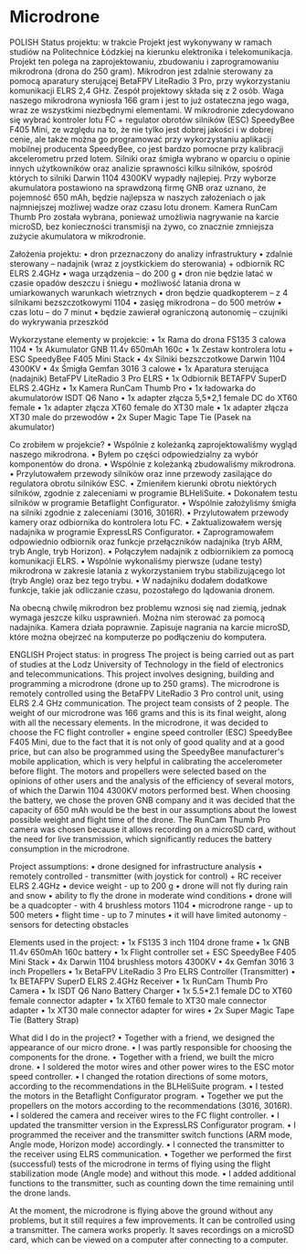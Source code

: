 # Microdrone
POLISH
Status projektu: w trakcie
Projekt jest wykonywany w ramach studiów na Politechnice Łódzkiej na kierunku elektronika i telekomunikacja. Projekt ten polega na zaprojektowaniu, zbudowaniu i zaprogramowaniu mikrodrona (drona do 250 gram). Mikrodron jest zdalnie sterowany za pomocą aparatury sterującej BetaFPV LiteRadio 3 Pro, przy wykorzystaniu komunikacji ELRS 2,4 GHz. Zespół projektowy składa się z 2 osób. Waga naszego mikrodrona wyniosła 166 gram i jest to już ostateczna jego waga, wraz ze wszystkimi niezbędnymi elementami. W mikrodronie zdecydowano się wybrać kontroler lotu FC + regulator obrotów silników (ESC) SpeedyBee F405 Mini, ze względu na to, że nie tylko jest dobrej jakości i w dobrej cenie, ale także można go programować przy wykorzystaniu aplikacji mobilnej producenta SpeedyBee, co jest bardzo pomocne przy kalibracji akcelerometru przed lotem. Silniki oraz śmigła wybrano w oparciu o opinie innych użytkowników oraz analizie sprawności kilku silników, spośród których to silniki Darwin 1104 4300KV wypadły najlepiej. Przy wyborze akumulatora postawiono na sprawdzoną firmę GNB oraz uznano, że pojemność 650 mAh, będzie najlepsza w naszych założeniach o jak najmniejszej możliwej wadze oraz czasu lotu dronem. Kamera RunCam Thumb Pro została wybrana, ponieważ umożliwia nagrywanie na karcie microSD, bez konieczności transmisji na żywo, co znacznie zmniejsza zużycie akumulatora w mikrodronie.

Założenia projektu:
•	dron przeznaczony do analizy infrastruktury
•	zdalnie sterowany – nadajnik (wraz z joystkickiem do sterowania) + odbiornik RC ELRS 2.4GHz
•	waga urządzenia – do 200 g
•	dron nie będzie latać w czasie opadów deszczu i śniegu
•	możliwość latania drona w umiarkowanych warunkach wietrznych
•	dron będzie quadkopterem – z 4 silnikami bezszczotkowymi 1104 
•	zasięg mikrodrona – do 500 metrów
•	czas lotu – do 7 minut
•	będzie zawierał ograniczoną autonomię – czujniki do wykrywania przeszkód

Wykorzystane elementy w projekcie:
•	1x Rama do drona FS135 3 calowa 1104
•	1x Akumulator GNB 11.4v 650mAh 160c
•	1x Zestaw kontrolera lotu + ESC SpeedyBee F405 Mini Stack
•	4x Silniki bezszczotkowe Darwin 1104 4300KV
•	4x Śmigła Gemfan 3016 3 calowe
•	1x Aparatura sterująca (nadajnik) BetaFPV LiteRadio 3 Pro ELRS
•	1x Odbiornik BETAFPV SuperD ELRS 2.4GHz
•	1x Kamera RunCam Thumb Pro
• 1x ładowarka do akumulatorów ISDT Q6 Nano
• 1x adapter złącza 5,5*2,1 female DC do XT60 female
• 1x adapter złącza XT60 female do XT30 male
• 1x adapter złącza XT30 male do przewodów
• 2x Super Magic Tape Tie (Pasek na akumulator) 

Co zrobiłem w projekcie?
•	Wspólnie z koleżanką zaprojektowaliśmy wygląd naszego mikrodrona.
•	Byłem po części odpowiedzialny za wybór komponentów do drona.
•	Wspólnie z koleżanką zbudowaliśmy mikrodrona.
•	Przylutowałem przewody silników oraz inne przewody zasilające do regulatora obrotu silników ESC.
•	Zmieniłem kierunki obrotu niektórych silników, zgodnie z zaleceniami w programie BLHeliSuite.
•	Dokonałem testu silników w programie Betaflight Configurator.
•	Wspólnie założyliśmy śmigła na silniki zgodnie z zaleceniami (3016, 3016R).
•	Przylutowałem przewody kamery oraz odbiornika do kontrolera lotu FC.
•	Zaktualizowałem wersję nadajnika w programie ExpressLRS Configurator.
•	Zaprogramowałem odpowiednio odbiornik oraz funkcje przełączników nadajnika (tryb ARM, tryb Angle, tryb Horizon).
•	Połączyłem nadajnik z odbiornikiem za pomocą komunikacji ELRS.
•	Wspólnie wykonaliśmy pierwsze (udane testy) mikrodrona w zakresie latania z wykorzystaniem trybu stabilizującego lot (tryb Angle) oraz bez tego trybu.
•	W nadajniku dodałem dodatkowe funkcje, takie jak odliczanie czasu, pozostałego do lądowania dronem.

Na obecną chwilę mikrodron bez problemu wznosi się nad ziemią, jednak wymaga jeszcze kilku usprawnień. Można nim sterować za pomocą nadajnika. Kamera działa poprawnie. Zapisuje nagrania na karcie microSD, które można obejrzeć na komputerze po podłączeniu do komputera.


ENGLISH
Project status: in progress
The project is being carried out as part of studies at the Lodz University of Technology in the field of electronics and telecommunications. This project involves designing, building and programming a microdrone (drone up to 250 grams). The microdrone is remotely controlled using the BetaFPV LiteRadio 3 Pro control unit, using ELRS 2.4 GHz communication. The project team consists of 2 people. The weight of our microdrone was 166 grams and this is its final weight, along with all the necessary elements. In the microdrone, it was decided to choose the FC flight controller + engine speed controller (ESC) SpeedyBee F405 Mini, due to the fact that it is not only of good quality and at a good price, but can also be programmed using the SpeedyBee manufacturer's mobile application, which is very helpful in calibrating the accelerometer before flight. The motors and propellers were selected based on the opinions of other users and the analysis of the efficiency of several motors, of which the Darwin 1104 4300KV motors performed best. When choosing the battery, we chose the proven GNB company and it was decided that the capacity of 650 mAh would be the best in our assumptions about the lowest possible weight and flight time of the drone. The RunCam Thumb Pro camera was chosen because it allows recording on a microSD card, without the need for live transmission, which significantly reduces the battery consumption in the microdrone.

Project assumptions:
• drone designed for infrastructure analysis
• remotely controlled - transmitter (with joystick for control) + RC receiver ELRS 2.4GHz
• device weight - up to 200 g
• drone will not fly during rain and snow
• ability to fly the drone in moderate wind conditions
• drone will be a quadcopter - with 4 brushless motors 1104
• microdrone range - up to 500 meters
• flight time - up to 7 minutes
• it will have limited autonomy - sensors for detecting obstacles

Elements used in the project:
• 1x FS135 3 inch 1104 drone frame
• 1x GNB 11.4v 650mAh 160c battery
• 1x Flight controller set + ESC SpeedyBee F405 Mini Stack
• 4x Darwin 1104 brushless motors 4300KV
• 4x Gemfan 3016 3 inch Propellers
• 1x BetaFPV LiteRadio 3 Pro ELRS Controller (Transmitter)
• 1x BETAFPV SuperD ELRS 2.4GHz Receiver
• 1x RunCam Thumb Pro Camera
• 1x ISDT Q6 Nano Battery Charger
• 1x 5.5*2.1 female DC to XT60 female connector adapter
• 1x XT60 female to XT30 male connector adapter
• 1x XT30 male connector adapter for wires
• 2x Super Magic Tape Tie (Battery Strap)

What did I do in the project?
• Together with a friend, we designed the appearance of our micro drone.
• I was partly responsible for choosing the components for the drone.
• Together with a friend, we built the micro drone.
• I soldered the motor wires and other power wires to the ESC motor speed controller.
• I changed the rotation directions of some motors, according to the recommendations in the BLHeliSuite program.
• I tested the motors in the Betaflight Configurator program.
• Together we put the propellers on the motors according to the recommendations (3016, 3016R).
• I soldered the camera and receiver wires to the FC flight controller.
• I updated the transmitter version in the ExpressLRS Configurator program.
• I programmed the receiver and the transmitter switch functions (ARM mode, Angle mode, Horizon mode) accordingly.
• I connected the transmitter to the receiver using ELRS communication.
• Together we performed the first (successful) tests of the microdrone in terms of flying using the flight stabilization mode (Angle mode) and without this mode.
• I added additional functions to the transmitter, such as counting down the time remaining until the drone lands.

At the moment, the microdrone is flying above the ground without any problems, but it still requires a few improvements. It can be controlled using a transmitter. The camera works properly. It saves recordings on a microSD card, which can be viewed on a computer after connecting to a computer.
